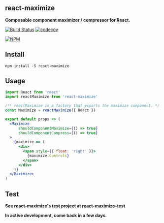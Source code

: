 ## react-maximize

**Composable component maximizer / compressor for React.**

[![Build Status](https://travis-ci.org/noderaider/react-maximize-test.svg?branch=master)](https://travis-ci.org/noderaider/react-maximize-test)
[![codecov](https://codecov.io/gh/noderaider/react-maximize-test/branch/master/graph/badge.svg)](https://codecov.io/gh/noderaider/react-maximize-test)

[![NPM](https://nodei.co/npm/react-maximize.png?stars=true&downloads=true)](https://nodei.co/npm/react-maximize/)

## Install

`npm install -S react-maximize`

## Usage

```jsx
import React from 'react'
import reactMaximize from 'react-maximize'

/** reactMaximize is a factory that exports the maximize component. */
const Maximize = reactMaximize({ React })

export default props => (
  <Maximize
      shouldComponentMaximize={() => true}
      shouldComponentCompress={() => true}
  >
    {maximize => (
      <div>
        <span style={{ float: 'right' }}>
          {maximize.Controls}
        </span>
      </div>
    )}
  </Maximize>
)
```

## Test

**See react-maximize's test project at [react-maximize-test](https://github.com/noderaider/react-maximize-test)**


**In active development, come back in a few days.**
